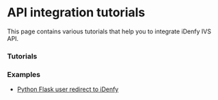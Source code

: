 # API integration tutorials
This page contains various tutorials that help you to integrate iDenfy IVS API.

### Tutorials

### Examples
- [Python Flask user redirect to iDenfy](https://github.com/idenfy/Documentation/blob/master/pages/tutorials/api-integration/PythonFlaskRedirectExample.md)
